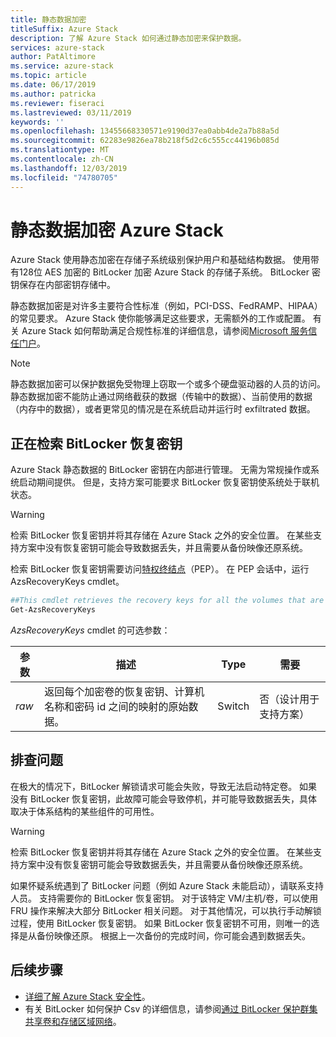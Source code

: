 ```yaml
---
title: 静态数据加密
titleSuffix: Azure Stack
description: 了解 Azure Stack 如何通过静态加密来保护数据。
services: azure-stack
author: PatAltimore
ms.service: azure-stack
ms.topic: article
ms.date: 06/17/2019
ms.author: patricka
ms.reviewer: fiseraci
ms.lastreviewed: 03/11/2019
keywords: ''
ms.openlocfilehash: 13455668330571e9190d37ea0abb4de2a7b88a5d
ms.sourcegitcommit: 62283e9826ea78b218f5d2c6c555cc44196b085d
ms.translationtype: MT
ms.contentlocale: zh-CN
ms.lasthandoff: 12/03/2019
ms.locfileid: "74780705"
---
```

# <a name="data-at-rest-encryption-in-azure-stack"></a>静态数据加密 Azure Stack

Azure Stack 使用静态加密在存储子系统级别保护用户和基础结构数据。 使用带有128位 AES 加密的 BitLocker 加密 Azure Stack 的存储子系统。 BitLocker 密钥保存在内部密钥存储中。

静态数据加密是对许多主要符合性标准（例如，PCI-DSS、FedRAMP、HIPAA）的常见要求。 Azure Stack 使你能够满足这些要求，无需额外的工作或配置。 有关 Azure Stack 如何帮助满足合规性标准的详细信息，请参阅[Microsoft 服务信任门户](https://aka.ms/AzureStackCompliance)。

> [!NOTE]
> 静态数据加密可以保护数据免受物理上窃取一个或多个硬盘驱动器的人员的访问。 静态数据加密不能防止通过网络截获的数据（传输中的数据）、当前使用的数据（内存中的数据），或者更常见的情况是在系统启动并运行时 exfiltrated 数据。

## <a name="retrieving-bitlocker-recovery-keys"></a>正在检索 BitLocker 恢复密钥

Azure Stack 静态数据的 BitLocker 密钥在内部进行管理。 无需为常规操作或系统启动期间提供。 但是，支持方案可能要求 BitLocker 恢复密钥使系统处于联机状态。  

> [!WARNING]
> 检索 BitLocker 恢复密钥并将其存储在 Azure Stack 之外的安全位置。 在某些支持方案中没有恢复密钥可能会导致数据丢失，并且需要从备份映像还原系统。

检索 BitLocker 恢复密钥需要访问[特权终结点](azure-stack-privileged-endpoint.md)（PEP）。 在 PEP 会话中，运行 AzsRecoveryKeys cmdlet。

```powershell
##This cmdlet retrieves the recovery keys for all the volumes that are encrypted with BitLocker.
Get-AzsRecoveryKeys
```

*AzsRecoveryKeys* cmdlet 的可选参数：

| 参数 | 描述 | Type | 需要 |
|---------|---------|---------|---------|
|*raw* | 返回每个加密卷的恢复密钥、计算机名称和密码 id 之间的映射的原始数据。  | Switch | 否（设计用于支持方案）|

## <a name="troubleshoot-issues"></a>排查问题

在极大的情况下，BitLocker 解锁请求可能会失败，导致无法启动特定卷。 如果没有 BitLocker 恢复密钥，此故障可能会导致停机，并可能导致数据丢失，具体取决于体系结构的某些组件的可用性。

> [!WARNING]
> 检索 BitLocker 恢复密钥并将其存储在 Azure Stack 之外的安全位置。 在某些支持方案中没有恢复密钥可能会导致数据丢失，并且需要从备份映像还原系统。

如果怀疑系统遇到了 BitLocker 问题（例如 Azure Stack 未能启动），请联系支持人员。 支持需要你的 BitLocker 恢复密钥。 对于该特定 VM/主机/卷，可以使用 FRU 操作来解决大部分 BitLocker 相关问题。 对于其他情况，可以执行手动解锁过程，使用 BitLocker 恢复密钥。 如果 BitLocker 恢复密钥不可用，则唯一的选择是从备份映像还原。 根据上一次备份的完成时间，你可能会遇到数据丢失。

## <a name="next-steps"></a>后续步骤

- [详细了解 Azure Stack 安全性](azure-stack-security-foundations.md)。
- 有关 BitLocker 如何保护 Csv 的详细信息，请参阅[通过 BitLocker 保护群集共享卷和存储区域网络](https://docs.microsoft.com/windows/security/information-protection/bitlocker/protecting-cluster-shared-volumes-and-storage-area-networks-with-bitlocker)。